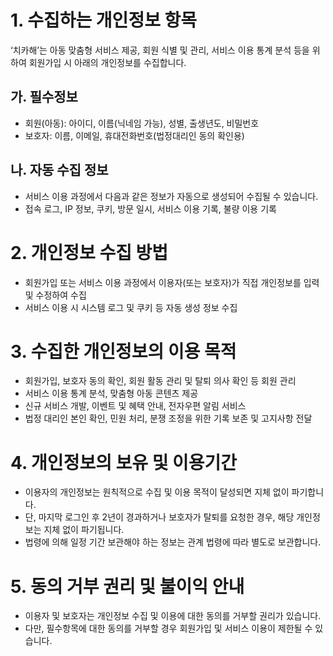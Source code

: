 # 1. 수집하는 개인정보 항목

‘치카해’는 아동 맞춤형 서비스 제공, 회원 식별 및 관리, 서비스 이용 통계 분석 등을 위하여 회원가입 시 아래의 개인정보를 수집합니다.

## 가. 필수정보

- 회원(아동): 아이디, 이름(닉네임 가능), 성별, 출생년도, 비밀번호
- 보호자: 이름, 이메일, 휴대전화번호(법정대리인 동의 확인용)

## 나. 자동 수집 정보

- 서비스 이용 과정에서 다음과 같은 정보가 자동으로 생성되어 수집될 수 있습니다.
- 접속 로그, IP 정보, 쿠키, 방문 일시, 서비스 이용 기록, 불량 이용 기록

# 2. 개인정보 수집 방법

- 회원가입 또는 서비스 이용 과정에서 이용자(또는 보호자)가 직접 개인정보를 입력 및 수정하여 수집
- 서비스 이용 시 시스템 로그 및 쿠키 등 자동 생성 정보 수집

# 3. 수집한 개인정보의 이용 목적

- 회원가입, 보호자 동의 확인, 회원 활동 관리 및 탈퇴 의사 확인 등 회원 관리
- 서비스 이용 통계 분석, 맞춤형 아동 콘텐츠 제공
- 신규 서비스 개발, 이벤트 및 혜택 안내, 전자우편 알림 서비스
- 법정 대리인 본인 확인, 민원 처리, 분쟁 조정을 위한 기록 보존 및 고지사항 전달

# 4. 개인정보의 보유 및 이용기간

- 이용자의 개인정보는 원칙적으로 수집 및 이용 목적이 달성되면 지체 없이 파기합니다.
- 단, 마지막 로그인 후 2년이 경과하거나 보호자가 탈퇴를 요청한 경우, 해당 개인정보는 지체 없이 파기됩니다.
- 법령에 의해 일정 기간 보관해야 하는 정보는 관계 법령에 따라 별도로 보관합니다.

# 5. 동의 거부 권리 및 불이익 안내

- 이용자 및 보호자는 개인정보 수집 및 이용에 대한 동의를 거부할 권리가 있습니다.
- 다만, 필수항목에 대한 동의를 거부할 경우 회원가입 및 서비스 이용이 제한될 수 있습니다.
